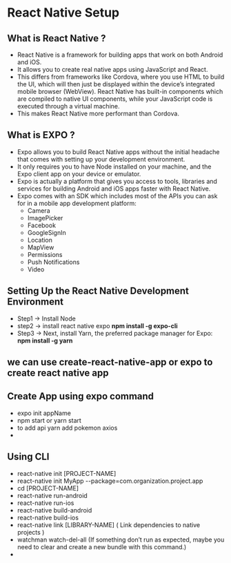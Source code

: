 # React Native Setup

## What is React Native ?
- React Native is a framework for building apps that work on both Android and iOS. 
- It allows you to create real native apps using JavaScript and React. 
- This differs from frameworks like Cordova, where you use HTML to build the UI, which will then just be displayed within the device’s integrated mobile browser (WebView). React Native has built-in components which are compiled to native UI components, while your JavaScript code is executed through a virtual machine. 
- This makes React Native more performant than Cordova.

## What is EXPO ?
- Expo allows you to build React Native apps without the initial headache that comes with setting up your development environment. 
- It only requires you to have Node installed on your machine, and the Expo client app on your device or emulator.
- Expo is actually a platform that gives you access to tools, libraries and services for building Android and iOS apps faster with React Native. 
- Expo comes with an SDK which includes most of the APIs you can ask for in a mobile app development platform:
  - Camera
  - ImagePicker
  - Facebook
  - GoogleSignIn
  - Location
  - MapView
  - Permissions
  - Push Notifications
  - Video
## Setting Up the React Native Development Environment
- Step1 -> Install Node
- step2 -> install react native expo **npm install -g expo-cli**
- Step3 -> Next, install Yarn, the preferred package manager for Expo: **npm install -g yarn**

## we can use create-react-native-app or expo to create react native app

## Create App using expo command
- expo init appName
- npm start or yarn start
- to add api yarn add pokemon axios
- 
  
## Using CLI
- react-native init [PROJECT-NAME]
-  react-native init MyApp --package=com.organization.project.app
- cd [PROJECT-NAME]
- react-native run-android
- react-native run-ios
- react-native build-android
- react-native build-ios
- react-native link [LIBRARY-NAME] ( Link dependencies to native projects )
- watchman watch-del-all  (If something don’t run as expected, maybe you need to clear and create a new bundle with this command.)
- 

